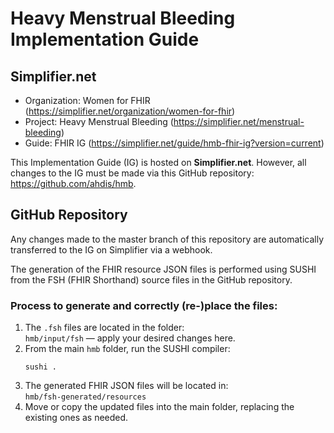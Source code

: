 # Heavy Menstrual Bleeding Implementation Guide

## Simplifier.net
* Organization: Women for FHIR (https://simplifier.net/organization/women-for-fhir)
* Project: Heavy Menstrual Bleeding (https://simplifier.net/menstrual-bleeding)
* Guide: FHIR IG (https://simplifier.net/guide/hmb-fhir-ig?version=current)

This Implementation Guide (IG) is hosted on **Simplifier.net**. However, all changes to the IG must be made via this GitHub repository: https://github.com/ahdis/hmb.

## GitHub Repository
Any changes made to the master branch of this repository are automatically transferred to the IG on Simplifier via a webhook.

The generation of the FHIR resource JSON files is performed using SUSHI from the FSH (FHIR Shorthand) source files in the GitHub repository.

### Process to generate and correctly (re-)place the files:

1. The `.fsh` files are located in the folder:   
   `hmb/input/fsh` — apply your desired changes here.
2. From the main `hmb` folder, run the SUSHI compiler:    
   ```
   sushi .
   ```
3. The generated FHIR JSON files will be located in:    
   `hmb/fsh-generated/resources`
4. Move or copy the updated files into the main folder, replacing the existing ones as needed.
